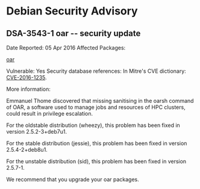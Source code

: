 
Debian Security Advisory
========================


DSA-3543-1 oar -- security update
---------------------------------



Date Reported:
05 Apr 2016
Affected Packages:

[oar](https://packages.debian.org/src:oar)

Vulnerable:
Yes
Security database references:
In Mitre's CVE dictionary: [CVE-2016-1235](https://security-tracker.debian.org/tracker/CVE-2016-1235).  

More information:

Emmanuel Thome discovered that missing sanitising in the oarsh command
of OAR, a software used to manage jobs and resources of HPC clusters,
could result in privilege escalation.


For the oldstable distribution (wheezy), this problem has been fixed
in version 2.5.2-3+deb7u1.


For the stable distribution (jessie), this problem has been fixed in
version 2.5.4-2+deb8u1.


For the unstable distribution (sid), this problem has been fixed in
version 2.5.7-1.


We recommend that you upgrade your oar packages.





